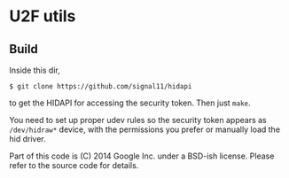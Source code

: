 U2F utils
=========

Build
-----

Inside this dir,

	$ git clone https://github.com/signal11/hidapi

to get the HIDAPI for accessing the security token. Then just `make`.

You need to set up proper udev rules so the security token
appears as `/dev/hidraw*` device, with the permissions you prefer
or manually load the hid driver.

Part of this code is (C) 2014 Google Inc. under a BSD-ish license.
Please refer to the source code for details.


